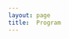 ```yaml
---
layout: page
title:  Program
---
```

<!-- 
**Main activities:**

-   Keynote talks: Alberto Aletá, Marta Sales-Pardo, and Sofia Teixeira will present their work.

-   Tutorials: proposed and given by the participants on relevant topics.

-   Projects: participants will split into groups and will formalize a research question. They will present their (partial) results on the last day of the workshop.

**Social activities:**

-   Social event in Barcelona before leaving for the venue at La Muriel (Carrer de Verntallat, 30).

-   Guided tour of the Volcanic area

-   Stargazing activity

-   Night games and activities

<img src="/assets/image24/program.png" width="100%"/> -->
